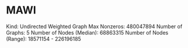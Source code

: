 # MAWI

Kind: Undirected Weighted Graph
Max Nonzeros: 480047894
Number of Graphs: 5
Number of Nodes (Median): 68863315
Number of Nodes (Range): 18571154 - 226196185